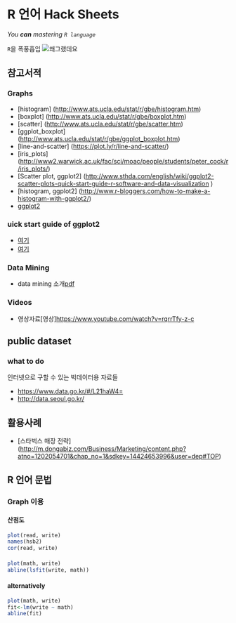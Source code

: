 # R 언어 Hack Sheets

_You **can** mastering `R language`_

`R`을 폭풍흡입 ![왜그랬데요](http://cfile214.uf.daum.net/image/2430BA495358FBC81CDC4C)


## 참고서적

### Graphs
* [histogram] (http://www.ats.ucla.edu/stat/r/gbe/histogram.htm)
* [boxplot] (http://www.ats.ucla.edu/stat/r/gbe/boxplot.htm)
* [scatter] (http://www.ats.ucla.edu/stat/r/gbe/scatter.htm)
* [ggplot_boxplot] (http://www.ats.ucla.edu/stat/r/gbe/ggplot_boxplot.htm)
* [line-and-scatter] (https://plot.ly/r/line-and-scatter/)
* [iris_plots] (http://www2.warwick.ac.uk/fac/sci/moac/people/students/peter_cock/r/iris_plots/)
* [Scatter plot, ggplot2] (http://www.sthda.com/english/wiki/ggplot2-scatter-plots-quick-start-guide-r-software-and-data-visualization )
* [histogram, ggplot2] (http://www.r-bloggers.com/how-to-make-a-histogram-with-ggplot2/)
* [ggplot2](http://www.cookbook-r.com/Graphs/Plotting_distributions_(ggplot2)/)

### uick start guide of ggplot2
* [여기](http://www.sthda.com/english/wiki/ggplot2-histogram-plot-quick-start-guide-r-software-and-data-visualization)
* [여기](http://www.sthda.com/english/wiki/ggplot2-histogram-easy-histogram-graph-with-ggplot2-r-package)

### Data Mining
* data mining 소개[pdf](http://datamining.dongguk.ac.kr/R/R%EC%9D%98%EC%84%A4%EC%B9%98%EB%B0%8F%EA%B8%B0%EB%B3%B8%EC%82%AC%EC%9A%A9%EB%B2%95.pdf)

### Videos
* 영상자료[영상]https://www.youtube.com/watch?v=rqrrTfy-z-c


## public dataset
### what to do
인터넷으로 구할 수 있는 빅데이터용 자료들
* https://www.data.go.kr/#/L21haW4=
* http://data.seoul.go.kr/

## 활용사례
* [스타벅스 매장 전략] (http://m.dongabiz.com/Business/Marketing/content.php?atno=1202054701&chap_no=1&sdkey=14424653996&user=dep#TOP)


## R 언어 문법


### Graph 이용

#### 산점도
```R
plot(read, write)
names(hsb2)
cor(read, write)
```
####
```R
plot(math, write)
abline(lsfit(write, math))
```

#### alternatively
```R
plot(math, write)
fit<-lm(write ~ math)
abline(fit)
```
